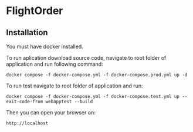# FlightOrder

## Installation

You must have docker installed.

To run aplication download source code,
navigate to root folder of application and run following command:

`docker compose -f docker-compose.yml -f docker-compose.prod.yml up -d`

To run test navigate to root folder of application and run:

`docker compose -f docker-compose.yml -f docker-compose.test.yml up --exit-code-from webapptest --build`

Then you can open your browser on:

`http://localhost`
